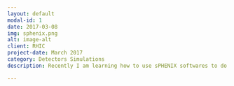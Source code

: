 ```yaml
---
layout: default
modal-id: 1
date: 2017-03-08
img: sphenix.png
alt: image-alt
client: RHIC
project-date: March 2017
category: Detectors Simulations
description: Recently I am learning how to use sPHENIX softwares to do simulations.

---
```

